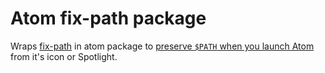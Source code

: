 # Atom fix-path package

Wraps [fix-path]() in atom package to [preserve `$PATH` when you launch Atom](https://github.com/rgbkrk/atom-script#atom-cant-find-node--ruby--python--my-socks) from it's icon or Spotlight.

